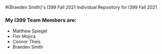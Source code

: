 #{Braeden Smith}'s I399 Fall 2021
Individual Repository for I399 Fall 2021
<h3> My I399 Team Members are:</h3>
<ul>
<li>Matthew Spiegel</li>
<li>Flor Mojica</li>
<li>Connor Theis</li>
<li>Braeden Smith</li>
</ul>

